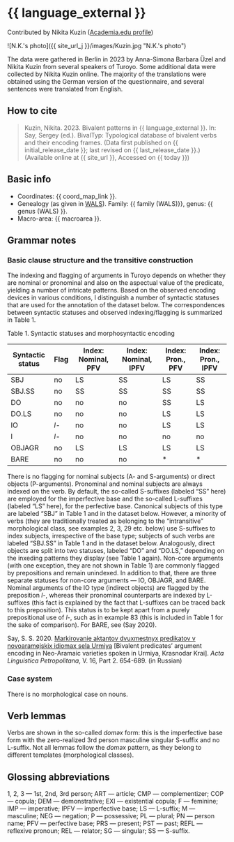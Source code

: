 # {{ language_external }}
Contributed by Nikita Kuzin ([Academia.edu profile](https://fu-berlin.academia.edu/NikitaKuzin))

![N.K.'s photo]({{ site_url_j }}/images/Kuzin.jpg "N.K.'s photo")

The data were gathered in Berlin in 2023 by Anna-Simona Barbara Üzel and Nikita Kuzin from several speakers of Turoyo. Some additional data were collected by Nikita Kuzin online. The majority of the translations were obtained using the German version of the questionnaire, and several sentences were translated from English.

## How to cite
> Kuzin, Nikita. 2023. Bivalent patterns in {{ language_external }}. 
> In: Say, Sergey (ed.). BivalTyp: Typological database of bivalent verbs and their encoding frames. 
> (Data first published on {{ initial_release_date }}; last revised on {{ last_release_date }}.) 
> (Available online at {{ site_url }}, Accessed on {{ today }})

## Basic info
- Coordinates: {{ coord_map_link }}.
- Genealogy (as given in [WALS](https://wals.info/)). Family: {{ family (WALS)}}, genus: {{ genus (WALS) }}.
- Macro-area: {{ macroarea }}.

## Grammar notes

### Basic clause structure and the transitive construction

The indexing and flagging of arguments in Turoyo depends on whether they are nominal or pronominal and also on the aspectual value of the predicate, yielding a number of intricate patterns. Based on the observed encoding devices in various conditions, I distinguish a number of syntactic statuses that are used for the annotation of the dataset below. The correspondences between syntactic statuses and observed indexing/flagging is summarized in Table 1.

Table 1. Syntactic statuses and morphosyntactic encoding

<div class="before-table"></div>

| Syntactic status | Flag  | Index: Nominal, PFV  | Index: Nominal, IPFV  | Index: Pron., PFV  | Index: Pron.,  IPFV |
| ---------------- | ----- | -------------------- | --------------------- | ------------------ | ------------------- |
| SBJ              | no    | LS                   | SS                    | LS                 | SS                  |
| SBJ.SS           | no    | SS                   | SS                    | SS                 | SS                  |
| DO               | no    | no                   | no                    | SS                 | LS                  |
| DO.LS            | no    | no                   | no                    | LS                 | LS                  |
| IO               | *l-*  | no                   | no                    | LS                 | LS                  |
| l                | *l-*  | no                   | no                    | no                 | no                  |
| OBJAGR           | no    | LS                   | LS                    | LS                 | LS                  |
| BARE             | no    | no                   | no                    | *                  | *                   |

There is no flagging for nominal subjects (A- and S-arguments) or direct objects (P-arguments). Pronominal and nominal subjects are always indexed on the verb. By default, the so-called S-suffixes (labeled “SS” here) are employed for the imperfective base and the so-called L-suffixes (labeled “LS” here), for the perfective base. Canonical subjects of this type are labeled “SBJ” in Table 1 and in the dataset below. However, a minority of verbs (they are traditionally treated as belonging to the “intransitive” morphological class, see examples 2, 3, 29 etc. below) use S-suffixes to index subjects, irrespective of the base type; subjects of such verbs are labeled “SBJ.SS” in Table 1 and in the dataset below. Analogously, direct objects are split into two statuses, labeled “DO” and “DO.LS,” depending on the inxeding patterns they display (see Table 1 again).
Non-core arguments (with one exception, they are not shown in Table 1) are commonly flagged by prepositions and remain unindexed. In addition to that, there are three separate statuses for non-core arguments — IO, OBJAGR, and BARE. Nominal arguments of the IO type (indirect objects) are flagged by the preposition *l-*, whereas their pronominal counterparts are indexed by L-suffixes (this fact is explained by the fact that L-suffixes can be traced back to this preposition). This status is to be kept apart from a purely prepositional use of *l-*, such as in example 83 (this is included in Table 1 for the sake of comparison). For BARE, see (Say 2020).

Say, S. S. 2020. [Markirovanie aktantov dvuxmestnyx predikatov v novoaramejskix idiomax sela Urmiya](https://bivaltyp.info/docs/Say_2020_Markirovanie.pdf) [Bivalent predicates’ argument encoding in Neo-Aramaic varieties spoken in Urmiya, Krasnodar Krai]. *Acta Linguistica Petropolitana*, V. 16, Part 2. 654-689. (in Russian)

### Case system

There is no morphological case on nouns.

## Verb lemmas

Verbs are shown in the so-called *doməx* form: this is the imperfective base form with the zero-realized 3rd person masculine singular S-suffix and no L-suffix. Not all lemmas follow the *doməx* pattern, as they belong to different templates (morphological classes).

## Glossing abbreviations

1, 2, 3 — 1st, 2nd, 3rd person; ART — article; CMP — complementizer; COP — copula; DEM — demonstrative; EXI — existential copula; F — feminine; IMP — imperative; IPFV — imperfective base; LS — L-suffix; M — masculine; NEG — negation; P — possessive; PL — plural; PN — person name; PFV — perfective base; PRS — present; PST — past; REFL — reflexive pronoun; REL — relator; SG — singular; SS — S-suffix.
